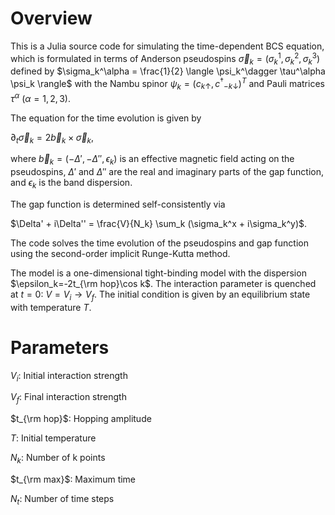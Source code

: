 # Overview

This is a Julia source code for simulating the time-dependent BCS equation, which is formulated in terms of Anderson pseudospins $\vec{\sigma}_k = (\sigma_k^1, \sigma_k^2, \sigma_k^3)$ defined by $\sigma_k^\alpha = \frac{1}{2} \langle \psi_k^\dagger \tau^\alpha \psi_k \rangle$ with the Nambu spinor $\psi_k = (c$<sub>$k\uparrow$</sub>$, c^\dagger$<sub>$-k\downarrow$</sub>$)^T$ and Pauli matrices $\tau^\alpha$ ($\alpha=1,2,3$).

The equation for the time evolution is given by

$\partial_t \vec{\sigma}_k = 2 \vec{b}_k \times \vec{\sigma}_k$,

where $\vec{b}_k=(-\Delta', -\Delta'', \epsilon_k)$ is an effective magnetic field acting on the pseudospins, $\Delta'$ and $\Delta''$ are the real and imaginary parts of the gap function, and $\epsilon_k$ is the band dispersion.

The gap function is determined self-consistently via

$\Delta' + i\Delta'' = \frac{V}{N_k} \sum_k (\sigma_k^x + i\sigma_k^y)$.

The code solves the time evolution of the pseudospins and gap function using the second-order implicit Runge-Kutta method.

The model is a one-dimensional tight-binding model with the dispersion $\epsilon_k=-2t_{\rm hop}\cos k$. The interaction parameter is quenched at $t=0$: $V=V_i \to V_f$. The initial condition is given by an equilibrium state with temperature $T$.

# Parameters

$V_i$: Initial interaction strength

$V_f$: Final interaction strength

$t_{\rm hop}$: Hopping amplitude

$T$: Initial temperature

$N_k$: Number of k points

$t_{\rm max}$: Maximum time

$N_t$: Number of time steps
